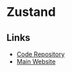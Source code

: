# Zustand

<!--
https://github.com/akrindev/smeduverse-gemini/blob/main/src/store/qrcamera.ts

https://chromewebstore.google.com/detail/zukeeper-devtools-for-zus/copnnlbbmgdflldkbnemmccblmgcnlmo
-->

## Links

- [Code Repository](https://github.com/pmndrs/zustand)
- [Main Website](https://zustand-demo.pmnd.rs)

<!--
https://zukeeper-tools.com
-->
